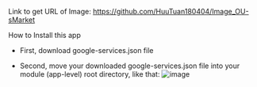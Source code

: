 Link to get URL of Image: https://github.com/HuuTuan180404/Image_OU-sMarket


How to Install this app

- First, download google-services.json file

- Second, move your downloaded google-services.json file
into your module (app-level) root directory, like that: 
![image](https://github.com/user-attachments/assets/d68fd821-67ec-44f5-9ac8-16cac019bc4e)




